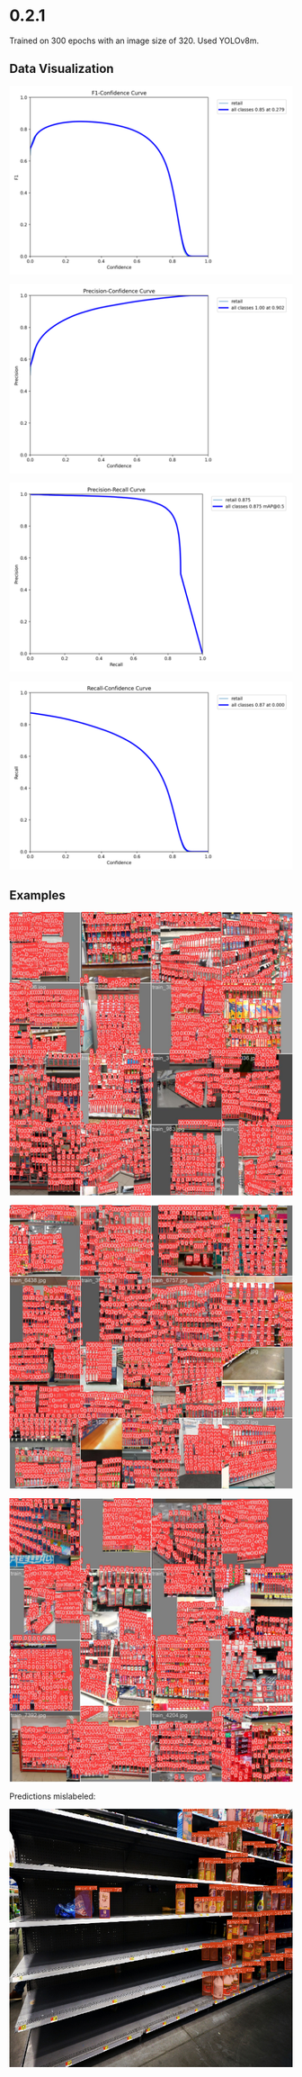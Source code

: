 # 0.2.1

Trained on 300 epochs with an image size of 320. Used YOLOv8m.

## Data Visualization

![F1 Curve](F1_curve.png?raw=true "F1 Curve")

![P Curve](P_curve.png?raw=true "P Curve")

![PR Curve](PR_curve.png?raw=true "PR Curve")

![R Curve](R_curve.png?raw=true "R Curve")

## Examples

![Train Batch 0](train_batch0.jpg?raw=true "Train Batch 0")

![Train Batch 1](train_batch1.jpg?raw=true "Train Batch 1")

![Train Batch 2](train_batch2.jpg?raw=true "Train Batch 2")

Predictions mislabeled:

![Mislabeled predictions](predictions.png?raw=true "Mislabeled predictions")

